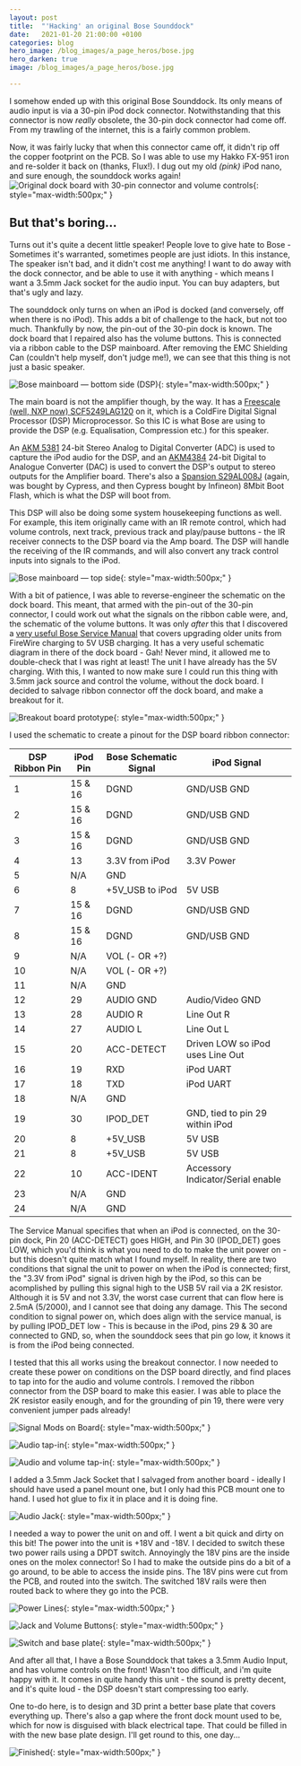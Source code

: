 ```yaml
---
layout: post
title:  "'Hacking' an original Bose Sounddock"
date:   2021-01-20 21:00:00 +0100
categories: blog
hero_image: /blog_images/a_page_heros/bose.jpg
hero_darken: true
image: /blog_images/a_page_heros/bose.jpg

---
```

I somehow ended up with this original Bose Sounddock. Its only means of audio input is via a 30-pin iPod dock connector. Notwithstanding that this connector is now _really_ obsolete, the 30-pin dock connector had come off. From my trawling of the internet, this is a fairly common problem.

Now, it was fairly lucky that when this connector came off, it didn't rip off the copper footprint on the PCB. So I was able to use my Hakko FX-951 iron and re-solder it back on (thanks, Flux!). I dug out my old *(pink)* iPod nano, and sure enough, the sounddock works again!
![Original dock board with 30-pin connector and volume controls](/blog_images/bose/DockBoard.jpg "This is the original dock board. It has the 30-pin dock on it, as well as the volume controls. I am getting rid of this."){: style="max-width:500px;" }

But that's boring...
--------------------
Turns out it's quite a decent little speaker! People love to give hate to Bose - Sometimes it's warranted, sometimes people are just idiots. In this instance, The speaker isn't bad, and it didn't cost me anything! I want to do away with the dock connector, and be able to use it with anything - which means I want a 3.5mm Jack socket for the audio input. You can buy adapters, but that's ugly and lazy.

The sounddock only turns on when an iPod is docked (and conversely, off when there is no iPod). This adds a bit of challenge to the hack, but not too much. Thankfully by now, the pin-out of the 30-pin dock is known. The dock board that I repaired also has the volume buttons. This is connected via a ribbon cable to the DSP mainboard. After removing the EMC Shielding Can (couldn't help myself, don't judge me!), we can see that this thing is not just a basic speaker.

![Bose mainboard — bottom side (DSP)](/blog_images/bose/MainboardDSP.jpg "This is the 'Bottom' side of the mainboard. That's the DSP. The IOR SOIC is a MOSFET."){: style="max-width:500px;" }

The main board is not the amplifier though, by the way. It has a [Freescale (well, NXP now) SCF5249LAG120](https://www.nxp.com/docs/en/data-sheet/SCF5249EC.pdf) on it, which is a ColdFire Digital Signal Processor (DSP) Microprocessor. So this IC is what Bose are using to provide the DSP (e.g. Equalisation, Compression etc.) for this speaker. 

An [AKM 5381](https://hirokun.jp/AKM5381.pdf) 24-bit Stereo Analog to Digital Converter (ADC) is used to capture the iPod audio for the DSP, and an [AKM4384](https://pdf.datasheet.live/18f5688f/akm.com/AK4384.pdf) 24-bit Digital to Analogue Converter (DAC) is used to convert the DSP's output to stereo outputs for the Amplifier board. There's also a [Spansion S29AL008J](https://www.infineon.com/row/public/documents/10/49/infineon-s29al008j-8-mbit-1m-x-8-bit-512k-x-16-bit-3-v-boot-sector-flash-datasheet-en.pdf) (again, was bought by Cypress, and then Cypress bought by Infineon) 8Mbit Boot Flash, which is what the DSP will boot from.

This DSP will also be doing some system housekeeping functions as well. For example, this item originally came with an IR remote control, which had volume controls, next track, previous track and play/pause buttons - the IR receiver connects to the DSP board via the Amp board. The DSP will handle the receiving of the IR commands, and will also convert any track control inputs into signals to the iPod.

![Bose mainboard — top side](/blog_images/bose/Mainboard.jpg "This is the 'Top' side of the mainboard. Top Left: Ribbon to Amp Board, Top Right: Ribbon from Dock Board. Within the EMC can is the Spansion Flash. Bottom: Power input — looks like a 4-pin Molex Mini Fit Jr."){: style="max-width:500px;" }

With a bit of patience, I was able to reverse-engineer the schematic on the dock board. This meant, that armed with the pin-out of the 30-pin connector, I could work out what the signals on the ribbon cable were, and, the schematic of the volume buttons. It was only *after* this that I discovered a [very useful Bose Service Manual](https://elektrotanya.com/bose_sounddock.pdf/download.html) that covers upgrading older units from FireWire charging to 5V USB charging. It has a very useful schematic diagram in there of the dock board - Gah! Never mind, it allowed me to double-check that I was right at least! The unit I have already has the 5V charging. With this, I wanted to now make sure I could run this thing with 3.5mm jack source and control the volume, without the dock board. I decided to salvage ribbon connector off the dock board, and make a breakout for it.

![Breakout board prototype](/blog_images/bose/BreakoutBoard.jpg "With this, I can figure out what I need to do."){: style="max-width:500px;" }

I used the schematic to create a pinout for the DSP board ribbon connector:

|DSP Ribbon Pin	|iPod Pin	| Bose Schematic Signal	| iPod Signal 						|
|---------------|-----------|-----------------------|-----------------------------------|
|1				| 15 & 16 	| DGND 					| GND/USB GND 						|
|2				| 15 & 16 	| DGND					| GND/USB GND 						|
|3				| 15 & 16 	| DGND					| GND/USB GND 						|
|4				| 13		| 3.3V from iPod		| 3.3V Power						|
|5				| N/A		| GND					|									|
|6				| 8			| +5V_USB to iPod		| 5V USB 							|
|7				| 15 & 16 	| DGND					| GND/USB GND 						|
|8				| 15 & 16 	| DGND					| GND/USB GND 						|
|9				| N/A		| VOL (- OR +?)			|									|
|10				| N/A		| VOL (- OR +?)			|									|
|11				| N/A		| GND					|									|
|12				| 29		| AUDIO GND				| Audio/Video GND					|
|13				| 28		| AUDIO R				| Line Out R						|
|14				| 27		| AUDIO L				| Line Out L						|
|15				| 20		| ACC-DETECT			| Driven LOW so iPod uses Line Out 	|
|16				| 19		| RXD					| iPod UART							|
|17				| 18		| TXD					| iPod UART							|	
|18				| N/A		| GND					|									|
|19				| 30		| IPOD_DET				| GND, tied to pin 29 within iPod	|
|20				| 8			| +5V_USB				| 5V USB 							|
|21				| 8			| +5V_USB				| 5V USB 							|
|22				| 10		| ACC-IDENT				| Accessory Indicator/Serial enable |
|23				| N/A		| GND					|									|
|24				| N/A		| GND					|									|



The Service Manual specifies that when an iPod is connected, on the 30-pin dock, Pin 20 (ACC-DETECT) goes HIGH, and Pin 30 (IPOD_DET) goes LOW, which you'd think is what you need to do to make the unit power on - but this doesn't quite match what I found myself. In reality, there are two conditions that signal the unit to power on when the iPod is connected; first, the "3.3V from iPod" signal is driven high by the iPod, so this can be acomplished by pulling this signal high to the USB 5V rail via a 2K resistor. Although it is 5V and not 3.3V, the worst case current that can flow here is 2.5mA (5/2000), and I cannot see that doing any damage. This  The second condition to signal power on, which does align with the service manual, is by pulling IPOD_DET low - This is because in the iPod, pins 29 & 30 are connected to GND, so, when the sounddock sees that pin go low, it knows it is from the iPod being connected.

I tested that this all works using the breakout connector. I now needed to create these power on conditions on the DSP board directly, and find places to tap into for the audio and volume controls. I removed the ribbon connector from the DSP board to make this easier. I was able to place the 2K resistor easily enough, and for the grounding of pin 19, there were very convenient jumper pads already!

![Signal Mods on Board](/blog_images/bose/SignalHack.jpg "Pin 4 (iPod pin 13) pulled high via 2K to pin 21 (5V USB). Pin 19 (iPod 30) pulled to GND via a very convenient jumper pad to GND on the PCB already! The pads look like the 3 unused ones - I needed a bit of wire to make the bridge with solder."){: style="max-width:500px;" }

![Audio tap-in](/blog_images/bose/AudioTapIn.jpg "Here is where the Audio Input is tapped into the iPod input signals."){: style="max-width:500px;" }

![Audio and volume tap-in](/blog_images/bose/VolumeTapIn.jpg "Here is where the Volume signals are tapped in."){: style="max-width:500px;" }

I added a 3.5mm Jack Socket that I salvaged from another board - ideally I should have used a panel mount one, but I only had this PCB mount one to hand. I used hot glue to fix it in place and it is doing fine. 

![Audio Jack](/blog_images/bose/AudioInput.jpg "3.5mm Audio Jack on the back of the unit."){: style="max-width:500px;" }

I needed a way to power the unit on and off. I went a bit quick and dirty on this bit! The power into the unit is +18V and -18V. I decided to switch these two power rails using a DPDT switch. Annoyingly the 18V pins are the inside ones on the molex connector! So I had to make the outside pins do a bit of a go around, to be able to access the inside pins. The 18V pins were cut from the PCB, and routed into the switch. The switched 18V rails were then routed back to where they go into the PCB. 

![Power Lines](/blog_images/bose/PowerHack.jpg "The +18V and -18V lines just *had* to be the difficult ones to get to! Grr."){: style="max-width:500px;" }

![Jack and Volume Buttons](/blog_images/bose/Doneish.jpg "Nearly finished here - Audio Jack and Volume Buttons mounted, just need to do the power switch (grey wires)"){: style="max-width:500px;" }

![Switch and base plate](/blog_images/bose/BaseDone.jpg "Power Switch Fitted, base plate back in place.)"){: style="max-width:500px;" }

And after all that, I have a Bose Sounddock that takes a 3.5mm Audio Input, and has volume controls on the front! Wasn't too difficult, and i'm quite happy with it. It comes in quite handy this unit - the sound is pretty decent, and it's quite loud - the DSP doesn't start compressing too early.

One to-do here, is to design and 3D print a better base plate that covers everything up. There's also a gap where the front dock mount used to be, which for now is disguised with black electrical tape. That could be filled in with the new base plate design. I'll get round to this, one day...

![Finished](/blog_images/bose/Finished.jpg "Nice!"){: style="max-width:500px;" }




